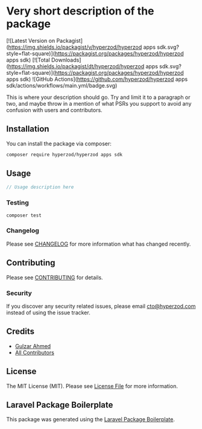 # Very short description of the package

[![Latest Version on Packagist](https://img.shields.io/packagist/v/hyperzod/hyperzod apps sdk.svg?style=flat-square)](https://packagist.org/packages/hyperzod/hyperzod apps sdk)
[![Total Downloads](https://img.shields.io/packagist/dt/hyperzod/hyperzod apps sdk.svg?style=flat-square)](https://packagist.org/packages/hyperzod/hyperzod apps sdk)
![GitHub Actions](https://github.com/hyperzod/hyperzod apps sdk/actions/workflows/main.yml/badge.svg)

This is where your description should go. Try and limit it to a paragraph or two, and maybe throw in a mention of what PSRs you support to avoid any confusion with users and contributors.

## Installation

You can install the package via composer:

```bash
composer require hyperzod/hyperzod apps sdk
```

## Usage

```php
// Usage description here
```

### Testing

```bash
composer test
```

### Changelog

Please see [CHANGELOG](CHANGELOG.md) for more information what has changed recently.

## Contributing

Please see [CONTRIBUTING](CONTRIBUTING.md) for details.

### Security

If you discover any security related issues, please email cto@hyperzod.com instead of using the issue tracker.

## Credits

-   [Gulzar Ahmed](https://github.com/hyperzod)
-   [All Contributors](../../contributors)

## License

The MIT License (MIT). Please see [License File](LICENSE.md) for more information.

## Laravel Package Boilerplate

This package was generated using the [Laravel Package Boilerplate](https://laravelpackageboilerplate.com).
